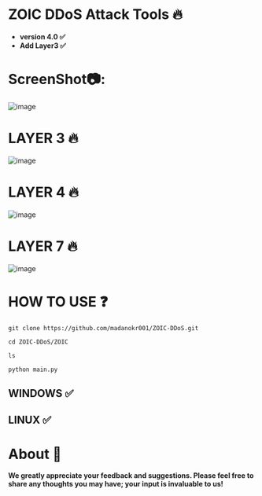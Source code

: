 # ZOIC DDoS Attack Tools 🔥

- **version 4.0 ✅**
- **Add Layer3 ✅**

# ScreenShot📷:
![image](https://github.com/user-attachments/assets/56c39496-52d0-422b-a947-1d9ebed86031)

# LAYER 3 🔥
![image](https://github.com/user-attachments/assets/3cf459e6-cfc5-42b7-975b-f43dbdb05300)


# LAYER 4 🔥
![image](https://github.com/user-attachments/assets/e279ab94-6a19-469a-8e2c-cb0988037d5a)


# LAYER 7 🔥
![image](https://github.com/user-attachments/assets/718068b5-faee-43b8-9801-a9eda4b5ebab)




# HOW TO USE ❓
```
git clone https://github.com/madanokr001/ZOIC-DDoS.git
```
```
cd ZOIC-DDoS/ZOIC
```
```
ls
```
```
python main.py
```

## WINDOWS ✅
## LINUX ✅ 

# About 🤑
**We greatly appreciate your feedback and suggestions. Please feel free to share any thoughts you may have; your input is invaluable to us!**






